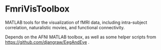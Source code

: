 # FmriVisToolbox

MATLAB tools for the visualization of fMRI data, including intra-subject correlation, naturalistic movies, and functional connectivity.

Depends on the AFNI MATLAB toolbox, as well as some helper scripts from https://github.com/djangraw/EegAndEye .
